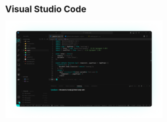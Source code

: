 # Visual Studio Code


<img alt="screenshot" src="https://github.com/coodyme/theme/blob/main/packages/visual-studio-code/screenshot.png?raw=true">

